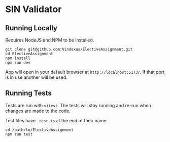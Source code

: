 # SIN Validator

## Running Locally
Requires NodeJS and NPM to be installed.

```
git clone git@github.com:Vindexus/ElectiveAssignment.git
cd ElectiveAssignment
npm install
npm run dev
```

App will open in your default browser at `http://localhost:5173/`. If that port is in use another will be used.

## Running Tests
Tests are run with `vitest`. The tests will stay running and re-run when changes are made to the code.

Test files have `.test.ts` at the end of their name.

```
cd /path/to/ElectiveAssignment
npm run test
```

